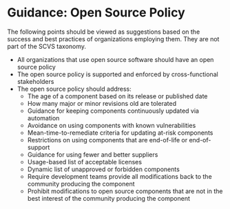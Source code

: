 # Guidance: Open Source Policy

The following points should be viewed as suggestions based on the success and best practices of organizations 
employing them. They are not part of the SCVS taxonomy.

- All organizations that use open source software should have an open source policy
- The open source policy is supported and enforced by cross-functional stakeholders
- The open source policy should address:
  - The age of a component based on its release or published date
  - How many major or minor revisions old are tolerated
  - Guidance for keeping components continuously updated via automation
  - Avoidance on using components with known vulnerabilities
  - Mean-time-to-remediate criteria for updating at-risk components
  - Restrictions on using components that are end-of-life or end-of-support
  - Guidance for using fewer and better suppliers
  - Usage-based list of acceptable licenses
  - Dynamic list of unapproved or forbidden components
  - Require development teams provide all modifications back to the community producing the component
  - Prohibit modifications to open source components that are not in the best interest of the community producing the component

<div style="page-break-after: always; visibility: hidden">
\newpage
</div>